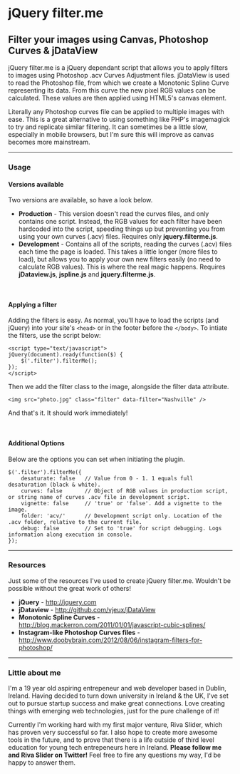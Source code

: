 <h1>jQuery filter.me</h1>
<h2>Filter your images using Canvas, Photoshop Curves &amp; jDataView</h2>

<p>jQuery filter.me is a jQuery dependant script that allows you to apply filters to images using Photoshop .acv Curves Adjustment files. jDataView is used to read the Photoshop file, from which we create a Monotonic Spline Curve representing its data. From this curve the new pixel RGB values can be calculated. These values are then applied using HTML5's canvas element.</p>
<p>Literally any Photoshop curves file can be applied to multiple images with ease. This is a great alternative to using something like PHP's imagemagick to try and replicate similar filtering. It can sometimes be a little slow, especially in mobile browsers, but I'm sure this will improve as canvas becomes more mainstream.</p>

<hr>
<h3>Usage</h3>
<h4>Versions available</h4>
<p>Two versions are available, so have a look below.</p>
<p>
    <ul class="info-list">
        <li><b>Production</b> - This version doesn't read the curves files, and only contains one script. Instead, the RGB values for each filter have been hardcoded into the script, speeding things up but preventing you from using your own curves (.acv) files. Requires only <b>jquery.filterme.js</b>.</li>
        <li><b>Development</b> - Contains all of the scripts, reading the curves (.acv) files each time the page is loaded. This takes a little longer (more files to load), but allows you to apply your own new filters easily (no need to calculate RGB values). This is where the real magic happens. Requires <b>jDataview.js</b>, <b>jspline.js</b> and <b>jquery.filterme.js</b>.</li>
    </ul>
</p>
<br />

<h4>Applying a filter</h4>
<p>Adding the filters is easy. As normal, you'll have to load the scripts (and jQuery) into your site's <code>&#60;head&#62;</code> or in the footer before the <code>&#60;/body&#62;</code>. To intiate the filters, use the script below:</p>
<p><pre><code>&#60;script type="text/javascript"&#62;
jQuery(document).ready(function($) {
    $('.filter').filterMe();
});
&#60;/script&#62;</code></pre></p>
<p>Then we add the filter class to the image, alongside the filter data attribute.</p>
<p><pre><code>&#60;img src="photo.jpg" class="filter" data-filter="Nashville" /&#62;</code></pre></p>
<p>And that's it. It should work immediately!</p>
<br />

<h4>Additional Options</h4>
<p>Below are the options you can set when initiating the plugin.</p>
<p><pre><code>$('.filter').filterMe({
    desaturate: false   // Value from 0 - 1. 1 equals full desaturation (black & white).
    curves: false       // Object of RGB values in production script, or string name of curves .acv file in development script. 
    vignette: false     // 'true' or 'false'. Add a vignette to the image.
    folder: 'acv/'      // Development script only. Location of the .acv folder, relative to the current file.
    debug: false        // Set to 'true' for script debugging. Logs information along execution in console.
});</code></pre></p>

<hr>
<h3>Resources</h3>
<p>Just some of the resources I've used to create jQuery filter.me. Wouldn't be possible without the great work of others!</p>
<ul class="info-list">
    <li><b>jQuery</b> - <a href="http://jquery.com">http://jquery.com</a></li>
    <li><b>jDataview</b> - <a href="http://github.com/vjeux/jDataView">http://github.com/vjeux/jDataView</a></li>
    <li><b>Monotonic Spline Curves</b> - <a href="http://blog.mackerron.com/2011/01/01/javascript-cubic-splines/">http://blog.mackerron.com/2011/01/01/javascript-cubic-splines/</a></li>
    <li><b>Instagram-like Photoshop Curves files</b> - <a href="http://www.doobybrain.com/2012/08/06/instagram-filters-for-photoshop/">http://www.doobybrain.com/2012/08/06/instagram-filters-for-photoshop/</a></li>
</ul>

<hr>
<h3>Little about me</h3>
<p>I'm a 19 year old aspiring entrepeneur and web developer based in Dublin, Ireland. Having decided to turn down university in Ireland &amp; the UK, I've set out to pursue startup success and make great connections. Love creating things with emerging web technologies, just for the pure challenge of it!</p>
<p>Currently I'm working hard with my first major venture, Riva Slider, which has proven very successful so far. I also hope to create more awesome tools in the future, and to prove that there is a life outside of third level education for young tech entrepeneurs here in Ireland. <b>Please follow me and Riva Slider on Twitter!</b> Feel free to fire any questions my way, I'd be happy to answer them.</p>
